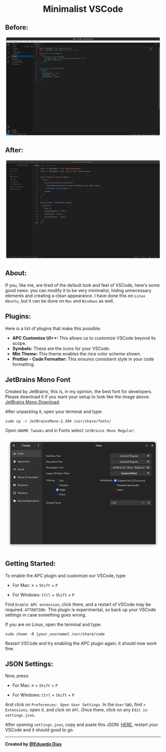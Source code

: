 <div>
  <h1 align="center">Minimalist VSCode</h1>
</div>

## Before:
<img src="./preview/before.png"/>
    
## After:
<img src="./preview/after.png"/>

## About:
If you, like me, are tired of the default look and feel of VSCode, here's some good news: you can modify it to be very minimalist, hiding unnecessary elements and creating a clean appearance. I have done this on `Linux Ubuntu`, but it can be done on `Mac` and `Windows` as well.

## Plugins:
Here is a list of plugins that make this possible:
- **APC Customize UI++:** This allows us to customize VSCode beyond its scope.
- **Symbols:** These are the icons for your VSCode.
- **Min Theme:** This theme enables the nice color scheme shown.
- **Prettier - Code Formatter:** This ensures consistent style in your code formatting.

## JetBrains Mono Font
Created by JetBrains, this is, in my opinion, the best font for developers. Please download it if you want your setup to look like the image above: [JetBrains Mono Download](https://www.jetbrains.com/lp/mono/). 

After unpacking it, open your terminal and type:
```
sudo cp -r JetBrainsMono-2.304 /usr/share/fonts/
```
Open `GNOME Tweaks` and in Fonts select `JetBrains Mono Regular`:

<img src="./preview/jetbrains mono font.png"/>

## Getting Started:
To enable the APC plugin and customize our VSCode, type: 
* For Mac:
    `⌘` + `Shift` + `P` 
    
* For Windows: 
    `Ctrl` + `Shift` + `P`

Find `Enable APC extension`, click there, and a restart of VSCode may be required. `ATTENTION:` This plugin is experimental, so back up your VSCode settings in case something goes wrong.

If you are on Linux, open the terminal and type:
```
sudo chown -R {your_username} /usr/share/code
```
Restart VSCode and try enabling the APC plugin again; it should now work fine.

## JSON Settings:
Now, press:
* For Mac:
    `⌘` + `Shift` + `P` 
    
* For Windows: 
    `Ctrl` + `Shift` + `P`

And click on `Preferences: Open User Settings`. In the `User` tab, find `> Extensions`, open it, and click on `APC`. Once there, click on any `Edit in settings.json`.

After opening `settings.json`, copy and paste this JSON: [HERE](https://github.com/mavinii/Minimalist-VSCode/blob/main/settings.json), restart your VSCode and it should good to go.

---

<strong>Created by [@Eduardo Dias](https://www.linkedin.com/in/eduardxdc/)</strong>
